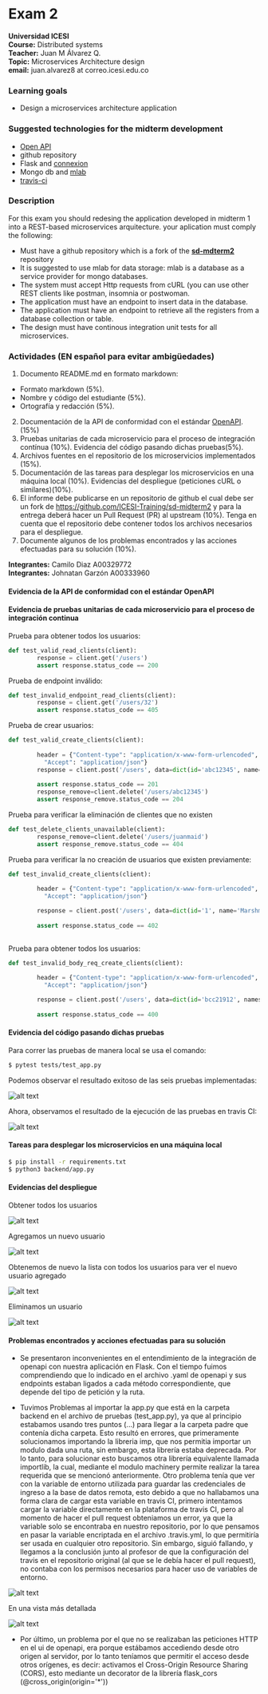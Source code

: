 # Exam 2 

**Universidad ICESI**  
**Course:** Distributed systems  
**Teacher:** Juan M Álvarez Q.  
**Topic:** Microservices Architecture design  
**email:** juan.alvarez8 at correo.icesi.edu.co

### Learning goals
* Design a microservices architecture application

### Suggested technologies for the midterm development
* [Open API](https://openapi.tools/)
* github repository
* Flask and [connexion](https://connexion.readthedocs.io/en/latest/)
* Mongo db and [mlab](https://mlab.com/)
* [travis-ci](https://travis-ci.org/)

### Description

For this exam you should redesing the application developed in midterm 1 into a REST-based microservices arquitecture. your aplication must comply the following:

* Must have a github repository which is a fork of the **[sd-mdterm2](https://github.com/ICESI-Training/sd-midterm2)** repository
* It is suggested to use mlab for data storage: mlab is a database as a service provider for mongo databases.
* The system must accept Http requests from cURL (you can use other REST clients like postman, insomnia or postwoman.
* The application must have an endpoint to insert data in the database.
* The application must have an endpoint to retrieve all the registers from a database collection or table.
* The design must have continous integration unit tests for all microservices.


### Actividades (EN español para evitar ambigüedades)
1. Documento README.md en formato markdown:  
  * Formato markdown (5%).
  * Nombre y código del estudiante (5%).
  * Ortografía y redacción (5%).
2. Documentación de la API de conformidad con el estándar [OpenAPI](https://github.com/OAI/OpenAPI-Specification). (15%)
3. Pruebas unitarias de cada microservicio para el proceso de integración contínua (10%). Evidencia del código pasando dichas pruebas(5%).
4. Archivos fuentes en el repositorio de los microservicios implementados (15%).
5. Documentación de las tareas para desplegar los microservicios en una máquina local (10%). Evidencias del despliegue (peticiones cURL o similares)(10%).
6. El informe debe publicarse en un repositorio de github el cual debe ser un fork de https://github.com/ICESI-Training/sd-midterm2 y para la entrega deberá hacer un Pull Request (PR) al upstream (10%). Tenga en cuenta que el repositorio debe contener todos los archivos necesarios para el despliegue.
7. Documente algunos de los problemas encontrados y las acciones efectuadas para su solución (10%).


**Integrantes:** Camilo Diaz A00329772  
**Integrantes:** Johnatan Garzón A00333960


#### Evidencia de la API de conformidad con el estándar OpenAPI





#### Evidencia de pruebas unitarias de cada microservicio para el proceso de integración continua
Prueba para obtener todos los usuarios:
```python
def test_valid_read_clients(client):
        response = client.get('/users')
        assert response.status_code == 200
```

Prueba de endpoint inválido:
```python
def test_invalid_endpoint_read_clients(client):
        response = client.get('/users/32')
        assert response.status_code == 405
```

Prueba de crear usuarios:
```python
def test_valid_create_clients(client):
       
        header = {"Content-type": "application/x-www-form-urlencoded",
          "Accept": "application/json"} 
        response = client.post('/users', data=dict(id='abc12345', name='Marshmillow'), headers=header)
        
        assert response.status_code == 201
        response_remove=client.delete('/users/abc12345')
        assert response_remove.status_code == 204
```


Prueba para verificar la eliminación de clientes que no existen
```python
def test_delete_clients_unavailable(client):
        response_remove=client.delete('/users/juanmaid')
        assert response_remove.status_code == 404
```


Prueba para verificar la no creación de usuarios que existen previamente:
```python
def test_invalid_create_clients(client):
       
        header = {"Content-type": "application/x-www-form-urlencoded",
          "Accept": "application/json"}

        response = client.post('/users', data=dict(id='1', name='Marshmillo'), headers=header)
        
        assert response.status_code == 402
    
```


Prueba para obtener todos los usuarios:
```python
def test_invalid_body_req_create_clients(client):
       
        header = {"Content-type": "application/x-www-form-urlencoded",
          "Accept": "application/json"}

        response = client.post('/users', data=dict(id='bcc21912', names='Marshmillo'), headers=header)
        
        assert response.status_code == 400
```






#### Evidencia del código pasando dichas pruebas
Para correr las pruebas de manera local se usa el comando:
```sh
$ pytest tests/test_app.py
```
Podemos observar el resultado exitoso de las seis pruebas implementadas:

![alt text](images/pytest_passed.PNG?raw=true "")

Ahora, observamos el resultado de la ejecución de las pruebas en travis CI:

![alt text](images/pytest_passed_travis.PNG?raw=true "")



#### Tareas para desplegar los microservicios en una máquina local
```sh
$ pip install -r requirements.txt
$ python3 backend/app.py
```
#### Evidencias del despliegue

Obtener todos los usuarios

![alt text](images/pytest_passed.PNG?raw=true "")

Agregamos un nuevo usuario

![alt text](images/post_postman.PNG?raw=true "")


Obtenemos de nuevo la lista con todos los usuarios para ver el nuevo usuario agregado

![alt text](images/get_postman_after_addPNG?raw=true "")

Eliminamos un usuario

![alt text](images/delete_postman.PNG?raw=true "")

#### Problemas encontrados y acciones efectuadas para su solución


- Se presentaron inconvenientes en el entendimiento de la integración de openapi con nuestra aplicación en Flask. Con el tiempo fuimos comprendiendo que lo indicado en el archivo .yaml de openapi y sus endpoints estaban ligados a cada método correspondiente, que depende del tipo de petición y la ruta.
  
- Tuvimos Problemas al importar la app.py que está en la carpeta backend en el archivo de pruebas (test_app.py), ya que al principio estabamos usando tres puntos (...) para llegar a la carpeta padre que contenía dicha carpeta. Esto resultó en errores, que primeramente solucionamos importando la libreria imp, que nos permitia importar un modulo dada una ruta, sin embargo, esta librería estaba deprecada. Por lo tanto, para solucionar esto buscamos otra librería equivalente llamada importlib, la cual, mediante el modulo machinery permite realizar la tarea requerida que se mencionó anteriormente.
Otro problema tenía que ver con la variable de entorno utilizada para guardar las credenciales de ingreso a la base de datos remota, esto debido a que no hallabamos una forma clara de cargar esta variable en travis CI, primero intentamos cargar la variable directamente en la plataforma de travis CI, pero al momento de hacer el pull request obteniamos un error, ya que la variable solo se encontraba en nuestro repositorio, por lo que pensamos en pasar la variable encriptada en el archivo .travis.yml, lo que permitiría ser usada en cualquier otro repositorio. Sin embargo, siguió fallando, y llegamos a la conclusión junto al profesor de que la configuración del travis en el repositorio original (al que se le debía hacer el pull request), no contaba con los permisos necesarios para hacer uso de variables de entorno.

![alt text](images/failed_PR_travis.PNG?raw=true "")

En una vista más detallada


![alt text](images/detailed_failed_PR_travis.PNG?raw=true "")


- Por último, un problema por el que no se realizaban las peticiones HTTP en el ui de openapi, era porque estábamos accediendo desde otro origen al servidor, por lo tanto teníamos que permitir el acceso desde otros orígenes, es decir: activamos el Cross-Origin Resource Sharing (CORS), esto mediante un decorator de la librería flask_cors (@cross_origin(origin='*'))